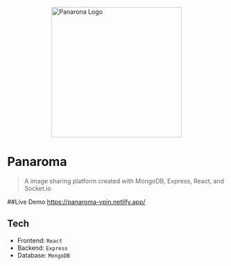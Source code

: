 <div style="display:flex; justify-content: center;><a href="https://www.panaroma.com"><img src="https://images.vexels.com/media/users/3/152317/isolated/preview/7fa8286fa09dee7796270a1d611a09ed-augmented-reality-panorama-icon.png" height="300" width="300" title="Panaroma" alt="Panarona Logo"></a></div>

# Panaroma

> A image sharing platform created with MongoDB, Express, React, and Socket.io

##Live Demo
https://panaroma-vpin.netlify.app/

## Tech

- Frontend: `React`
- Backend: `Express`
- Database: `MongoDB`
